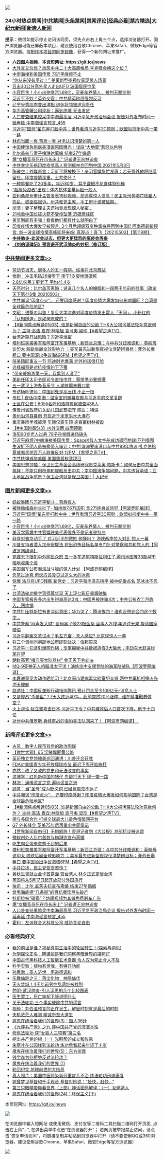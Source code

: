 ![](https://raw.githubusercontent.com/fqnews/bnews/master/64photo/fqnews-qr.jpg)

<div id="tt">
<h3>24小时热点禁闻|<a href="#%E4%B8%AD%E5%85%B1%E7%A6%81%E9%97%BB%E6%9B%B4%E5%A4%9A%E6%96%87%E7%AB%A0">中共禁闻</a>|<a href="#%E5%9B%BE%E7%89%87%E6%96%B0%E9%97%BB%E6%9B%B4%E5%A4%9A%E6%96%87%E7%AB%A0">头条禁闻</a>|<a href="#%E6%96%B0%E9%97%BB%E8%AF%84%E8%AE%BA%E6%9B%B4%E5%A4%9A%E6%96%87%E7%AB%A0">禁闻评论|<a href="#%E5%BF%85%E7%9C%8B%E7%BB%8F%E5%85%B8%E5%A5%BD%E6%96%87">经典必看|<a href="/video.md#%E7%A6%81%E7%89%87%E7%B2%BE%E9%80%89">禁片精选</a>|<a href="https://github.com/fqnews/djy/blob/master/gb/nf1351518.md#1">大纪元新闻</a>|<a href="https://github.com/fqnews/ntdtv/blob/master/gb/prog204.md#1">新唐人新闻</a></h3>
<div><b>提示：</b>微信如提示停止访问该网页，须先点击右上角三个点，选择浏览器打开。国产浏览器可能已屏蔽本项目，建议使用谷歌Chrome、苹果Safari、微软Edge等官方浏览器。或<a href="https://github.com/fqnews/bnews/blob/master/%E5%88%B6%E4%BD%9Cgit%E7%A6%81%E9%97%BB%E9%95%9C%E5%83%8F.md">制作本项目的同步镜像</a>，获得一个新的网址来推广。</div>
<ul>
<li><b><a href="http://d1.bdrive.tk/64.mp4" target="_blank">六四图片视频</a>，本页短网址: https://git.io/jnews</b></li>
<li><a href="/cbnews/20210503/1538663.md">大外宣又忽悠？放风中共二十大高层格局 李克强会换这个位？</a></li>
<li><a href="/cbnews/20210503/1538687.md">中南海接到美国传票 习近平麻烦不止</a></li>
<li><a href="/cnnews/20210503/1538625.md">“你从来没有见过！” 美军新型夜视仪呈现惊人场景</a></li>
<li><a href="/cnnews/20210503/1538700.md">目击30公分高外星人走出UFO 玻国居民惊呆</a></li>
<li><a href="/topimagenews/20210503/1538590.md">小官巨贪！小小出纳贪污1.69亿，买豪车养情人，被判无期徒刑</a></li>
<li><a href="/comments/20210503/1538683.md">习近平不妙？英外交官：中共精英阶层强烈反习</a></li>
<li><a href="/ssgc/20210503/1538681.md">辽宁号秀肌肉变出洋相 退休将领被追究责任</a></li>
<li><a href="/finance/20210503/1538535.md">华为高管曝公司现状：逼到绝境 无法发货</a></li>
<li><a href="/comments/20210504/1539045.md">人口普查结果惊呆中南海最高层 习近平急开政治局会议 报告对外发布时间一延再延 中南海谣言预言_455</a></li>
<li><a href="/topimagenews/20210503/1538755.md">习近平“国师”翟东昇打脸中共；世界看清习近平3C原则；欧盟拟抗衡中共一带一路</a></li>
<li><a href="/cnnews/20210503/1538585.md">林彪当面一套 背后一套 对毛认识清楚的第一人</a></li>
<li><a href="/worldnews/20210504/1538945.md">中国使馆急删讽美漫画原因曝光！误踩“大地雷”惹怒以色列</a></li>
<li><a href="/cnnews/20210504/1539051.md">比尔盖兹与妻子梅琳达离婚 结束27年婚姻</a></li>
<li><a href="/comments/20210504/1539047.md">爆“女播音员死在市长床上” 记者遭王忠林迫害</a></li>
<li><a href="/bannedvideo/20210503/1538787.md">中共幸灾乐祸印度疫情高人预测瘟神会回到中国 2021年5月3日</a></li>
<li><a href="/bannedvideo/20210503/1538758.md">陈破空：外媒断言：习近平将被换下！亲习官媒急忙发声：若无意外他将继续留任。印度疫情深重，土共使坏？</a></li>
<li><a href="/health/20210503/1538668.md">一种早餐吃了20多年，年近80岁，耳不聋眼不花身体特别棒</a></li>
<li><a href="/cnnews/20210503/1538520.md">“超级免疫者”出现！体内抗体含量远超一般人</a></li>
<li><a href="/comments/20210503/1538738.md">亚利桑那州审计主管发表15秒视频，却透露惊人信息！民主党州务卿花钱雇人捣乱，或面临起诉。州共和党主席，手工审计或被延期。</a></li>
<li><a href="/lifebaike/20210503/1538907.md">崩溃！妻子整理丈夫遗物竟发现惊人秘密…</a></li>
<li><a href="/worldnews/20210504/1538971.md">21吨重中国长征火箭不受控坠落 恐砸居住区</a></li>
<li><a href="/cnnews/20210503/1538875.md">美军到底有多强！看看他们都有什么就明白了</a></li>
<li><a href="/bannedvideo/20210503/1538819.md">印度疫情大爆发早被预言, 3个月后超级双变种毒株将回到中国!? 阿南德最新预言: 新一波全球疫情高峰即将来临! 真观点｜真飞【20210503】【第118期】</a></li>
<li><b><a href="/comments/20200211/1275071.md" target="_blank">中共肺炎-此波会过去，但更大更猛烈的瘟疫会再来</a></b></li>
<li><b><a href="/comments/20200207/1272816.md" target="_blank">《刘伯温碑记》预言避开武汉肺炎的妙招（修订版）</a></b></li>
</ul>
</div>

<div class="catlist">
<h3><a href="/cbnews/" target="_blank">中共禁闻</a><span><a href="/cbnews/" target="_blank" rel="nofollow">更多文章>></a></span></h3>
<ul>
<li><a href="/cbnews/20210504/1539201.md" target="_blank">劳动节当天，很多人的五一假期，结束在北京西站</a></li>
<li><a href="/cbnews/20210504/1539200.md" target="_blank">惨剧：冲击电钻26楼堕下 南宁1岁婴惨遭砸死</a></li>
<li><a href="/cbnews/20210504/1539156.md" target="_blank">2.8亿农民工更老了 平均41.4岁</a></li>
<li><a href="/cbnews/20210504/1539154.md" target="_blank">天亮时分：比尔盖茨离婚；说说几个名人的婚姻和一段两千年前的往事（政论天下第416集 20210503）</a></li>
<li><a href="/comments/20210504/1539129.md" target="_blank">中共嘲讽“印度点火”， 还要印度感谢？印度疫情大爆发如何影响国际？台湾是全球最危险地区?</a></li>
<li><a href="/cbnews/20210504/1539125.md" target="_blank">文昭：进撃の叫兽！复旦大学沈逸对印度疫情发出雷人「天问」、小粉红的「认知隧道」是如何炼成的？</a></li>
<li><a href="/comments/20210504/1539105.md" target="_blank">【#新闻焦点解读05/03】谁是新闻自由的公敌？HK大公报污蔑法轮功意欲何为？  主持:高洁  嘉宾:林晓旭  袁弓夷  梁珍【#希望之声TV】</a></li>
<li><a href="/cbnews/20210504/1539084.md" target="_blank">台湾近期开战风险？习近平泄密</a></li>
<li><a href="/comments/20210504/1539083.md" target="_blank">塔利班突袭美军和阿富汗军事基地；新西兰总理：与中共分歧难调和；英航母访印太 脱欧后展全球影响力 ；美军最先进新型夜视仪清楚辨目标；菲外长爆粗口 要中国滚出争议海域6PM【希望之声TV】</a></li>
<li><a href="/cbnews/20210504/1539076.md" target="_blank">陪美籍同事五一节 阿迪耐克爆满 老外的话很打脸</a></li>
<li><a href="/cbnews/20210504/1539063.md" target="_blank">选择福奇是对抗疫情的下下策</a></li>
<li><a href="/cbnews/20210504/1539037.md" target="_blank">“带亲戚旅游第一天，我累到人没了”</a></li>
<li><a href="/cbnews/20210504/1539020.md" target="_blank">美新任印太司令部司令直指中共：需提供必要威慑</a></li>
<li><a href="/cbnews/20210504/1539019.md" target="_blank">五一武汉上海办音乐节 人潮挤爆未戴口罩</a></li>
<li><a href="/cbnews/20210504/1539018.md" target="_blank">专访杨晖律师：中国到处是高压线 不止一根</a></li>
<li><a href="/cbnews/20210504/1539009.md" target="_blank">专栏 | 夜话中南海：温家宝的谢幕哀歌与习近平的文革复辟</a></li>
<li><a href="/cbnews/20210504/1539006.md" target="_blank">土匪在公安！6055名呼和浩特警察被查436人</a></li>
<li><a href="/cbnews/20210504/1539005.md" target="_blank">传贵州省政府机关幼儿园武警把守 网友：特供</a></li>
<li><a href="/cbnews/20210504/1539004.md" target="_blank">贵州沿河县暴雨 开启近千米宽洪水大瀑布</a></li>
<li><a href="/cbnews/20210504/1539003.md" target="_blank">重庆暴雨半城被淹 车辆仅露车顶 逾百亩树林被毁</a></li>
<li><a href="/comments/20210504/1539002.md" target="_blank">【#中国时局5/3】内外交困 四面楚歌</a></li>
<li><a href="/cbnews/20210504/1538964.md" target="_blank">洛阳90岁老人过寿 79子孙举牌进场磕头</a></li>
<li><a href="/comments/20210504/1538936.md" target="_blank">习近平麻烦?中南海接美国传票；SpaceX载人太空船成功返回地球;亚利桑那生波折不明人员被偷带入审计；中共!澳洲要废港口与中共99年协议;扎克伯格夏威夷买地百万人联署反对;12PM 【希望之声TV】</a></li>
<li><a href="/cbnews/20210503/1538871.md" target="_blank">中共核弹威胁美国 美国重启核武项目</a></li>
<li><a href="/cbnews/20210503/1538816.md" target="_blank">美国思想领袖：保卫民主基金会高级研究员克莱奥∙帕斯卡：如何反击中共全面挑衅！不能只用枪炮和舰船反击中共；南中国海争端问题，中共违背承诺；亚太地区战争前景？保卫台湾就是保卫美国！| 大纪元</a></li>

</ul>
</div>
<div class="catlist">
<h3><a href="/topimagenews/" target="_blank">图片新闻</a><span><a href="/topimagenews/" target="_blank" rel="nofollow">更多文章>></a></span></h3>
<ul>
<li><a href="/topimagenews/20210504/1539199.md" target="_blank">蚂蚁集团与习近平秘斗：背后有人</a></li>
<li><a href="/topimagenews/20210503/1538817.md" target="_blank">被弹劾纽森州长批了- 加州放7.6万囚犯 含2万终身监禁犯【阿波罗网编译】</a></li>
<li><a href="/topimagenews/20210503/1538755.md" target="_blank">习近平“国师”翟东昇打脸中共；世界看清习近平3C原则；欧盟拟抗衡中共一带一路</a></li>
<li><a href="/topimagenews/20210503/1538590.md" target="_blank">小官巨贪！小小出纳贪污1.69亿，买豪车养情人，被判无期徒刑</a></li>
<li><a href="/topimagenews/20210503/1538499.md" target="_blank">美汉学家爆中共官媒驻美代表很多不是记者是特务</a></li>
<li><a href="/topimagenews/20210503/1538498.md" target="_blank">拜登对普京动手了 对习近平的微妙 他懂吗？ 海峡两岸惊人对比 惊人一幕</a></li>
<li><a href="/topimagenews/20210502/1538287.md" target="_blank">川普支持者潜入加州安提法 挖出恐怖目标名单专门针对警察和共和党人的【阿波罗网编译】</a></li>
<li><a href="/topimagenews/20210502/1538161.md" target="_blank">党媒无下限犯中外网民众怒 五一多车追尾特斯拉刹住了 腾讯地图等33款APP暗地收集个资</a></li>
<li><a href="/topimagenews/20210502/1538154.md" target="_blank">美国海军公布濒海战斗舰的惊人计划 【阿波罗网编译】</a></li>
<li><a href="/topimagenews/20210502/1538037.md" target="_blank">您见过冰雹 但您应该没见过这么大的冰雹</a></li>
<li><a href="/topimagenews/20210502/1537893.md" target="_blank">惊爆 洛马有UFO残骸 新党史：习近平和毛泽东持平 被中纪委点名 范冰冰不忍了</a></li>
<li><a href="/topimagenews/20210501/1537817.md" target="_blank">台湾法轮功排字贺师尊华诞 天上现七彩日晕辉映集</a></li>
<li><a href="/topimagenews/20210501/1537770.md" target="_blank">中国专家报告多地出生锐减高达3成；中国男被连骗4次；中共公布农工月收入，网炸锅</a></li>
<li><a href="/topimagenews/20210501/1537673.md" target="_blank">中共打压特斯拉有更深远意图；华为哭了；腾讯挨罚！谁也没想到会罚这个数字…</a></li>
<li><a href="/topimagenews/20210501/1537603.md" target="_blank">中共警察“闷声发大财” 设局黑了他23根金条 当事人20多年追讨无果 提请国家赔偿</a></li>
<li><a href="/topimagenews/20210501/1537439.md" target="_blank">习近平翻案文革试水？毛左亢奋；天人感应? 北京现惊人一幕</a></li>
<li><a href="/topimagenews/20210501/1537438.md" target="_blank">将三个贵州同胞跪地公审即刻处决：佤邦实录</a></li>
<li><a href="/topimagenews/20210430/1536975.md" target="_blank">习近平一句话引爆网炸锅；专家揭秘中共数据造假3大骗术；电动车大跃进烂尾在望</a></li>
<li><a href="/topimagenews/20210430/1536842.md" target="_blank">朝鲜高官“擅自买大陆器材” 金正恩下令处决</a></li>
<li><a href="/topimagenews/20210430/1536829.md" target="_blank">MQ-9死神无人机瞄准太平洋！演练空中支援登陆的海军陆战队【阿波罗网编译】  </a></li>
<li><a href="/topimagenews/20210430/1536738.md" target="_blank">李嘉诚罕见大动作晒给习？北京闹市建病毒实验室犯众怒 两中共军机相撞火光冲天被删</a></li>
<li><a href="/topimagenews/20210430/1536651.md" target="_blank">路透社：中国反垄断行动指向腾讯 预计罚金至少100亿元&#8211;消息人士</a></li>
<li><a href="/topimagenews/20210429/1536013.md" target="_blank">又是惨烈“杀猪盘”？7天大跌近40%，此前突然20%涨停…谁在精准融券做空？</a></li>
<li><a href="/topimagenews/20210428/1535537.md" target="_blank">火上浇油 赵立坚攻击日本 习近平下令？中共建政后人口首次下降，低于十四亿</a></li>
<li><a href="/topimagenews/20210428/1535430.md" target="_blank">对付中共俄罗斯 身经百战的海豹突击队回来了！【阿波罗网编译】  </a></li>

</ul>
</div>
<div class="catlist">
<h3><a href="/comments/" target="_blank">新闻评论</a><span><a href="/comments/" target="_blank" rel="nofollow">更多文章>></a></span></h3>
<ul>
<li><a href="/comments/20210504/1539206.md" target="_blank">古风：数字人民币背后的政治图谋</a></li>
<li><a href="/comments/20210504/1539205.md" target="_blank">【欺世大观】65 淫贼悍匪黄公略</a></li>
<li><a href="/comments/20210504/1539183.md" target="_blank">英前独立党领袖美巡回演讲：川普还会获胜</a></li>
<li><a href="/comments/20210504/1539182.md" target="_blank">FDA对美国青少年开放辉瑞疫苗 最迟下周开始施打</a></li>
<li><a href="/comments/20210504/1539169.md" target="_blank">亦然：改了又改的党史和无法改变的事实</a></li>
<li><a href="/comments/20210504/1539168.md" target="_blank">洪博学：红色新中国的猪仔 先帮打天下 现一带一路</a></li>
<li><a href="/comments/20210504/1539141.md" target="_blank">林海：满嘴谎言之党 遍地谎言之港</a></li>
<li><a href="/comments/20210504/1539140.md" target="_blank">顾意：当“圣母”成为贬义词 已经离魔鬼不远了</a></li>
<li><a href="/comments/20210504/1539129.md" target="_blank">中共嘲讽“印度点火”， 还要印度感谢？印度疫情大爆发如何影响国际？台湾是全球最危险地区?</a></li>
<li><a href="/comments/20210504/1539105.md" target="_blank">【#新闻焦点解读05/03】谁是新闻自由的公敌？HK大公报污蔑法轮功意欲何为？  主持:高洁  嘉宾:林晓旭  袁弓夷  梁珍【#希望之声TV】</a></li>
<li><a href="/comments/20210504/1539099.md" target="_blank">德与多国合作 打掉全球最大儿童色情暗网平台</a></li>
<li><a href="/comments/20210504/1539098.md" target="_blank">G7 外长峰会 英美75年后再重申共同承诺</a></li>
<li><a href="/comments/20210504/1539092.md" target="_blank">【世界新闻自由日】无惧威胁！香港记者到《大公报》总部抗议被追踪</a></li>
<li><a href="/comments/20210504/1539090.md" target="_blank">微软创办人比尔盖兹与梅琳达宣布离婚</a></li>
<li><a href="/comments/20210504/1539087.md" target="_blank">吃生肉会带来意想不到的后果</a></li>
<li><a href="/comments/20210504/1539083.md" target="_blank">塔利班突袭美军和阿富汗军事基地；新西兰总理：与中共分歧难调和；英航母访印太 脱欧后展全球影响力 ；美军最先进新型夜视仪清楚辨目标；菲外长爆粗口 要中国滚出争议海域6PM【希望之声TV】</a></li>
<li><a href="/comments/20210504/1539075.md" target="_blank">中共拉拢，民主党受宠若惊？</a></li>
<li><a href="/comments/20210504/1539074.md" target="_blank">黄秋生领就业金卡首露面 赞台湾人 林夕正式定居台湾</a></li>
<li><a href="/comments/20210504/1539073.md" target="_blank">英国将从5月17日起开放部分外国旅行</a></li>
<li><a href="/comments/20210504/1539062.md" target="_blank">快讯：比尔.盖茨夫妇宣布离婚 结束27年婚姻</a></li>
<li><a href="/comments/20210504/1539061.md" target="_blank">曾甩海底捞“几条街”的百亿餐饮巨头破产</a></li>
<li><a href="/comments/20210504/1539060.md" target="_blank">特斯拉被“碰瓷”？坊间视频为其做免费刹车广告</a></li>
<li><a href="/comments/20210504/1539047.md" target="_blank">爆“女播音员死在市长床上” 记者遭王忠林迫害</a></li>
<li><a href="/comments/20210504/1539045.md" target="_blank">人口普查结果惊呆中南海最高层 习近平急开政治局会议 报告对外发布时间一延再延 中南海谣言预言_455</a></li>
<li><a href="/comments/20210504/1539044.md" target="_blank">霍利：左派联合大科技公司 威胁言论自由</a></li>

</ul>
</div>

<div class="catlist">
<h3>必看经典好文</h3>
<ul>
<li><a href="/comments/20200715/1359453.md" target="_blank">我的前世是谁？揭秘真实生活中的轮回转生！(探索与洞见)</a></li>
<li><a href="/comments/20201031/1423298.md" target="_blank">为阴谋论正名：阴谋论是我们洞察黑暗世界的探照灯</a></li>
<li><a href="/comments/20210223/1492497.md" target="_blank">中国古代黑科技人工智能玄术奇器 令人叹为观止今人不及</a></li>
<li><a href="/comments/20200605/783205.md" target="_blank">科学实验：植物有灵魂，有特异功能</a></li>
<li><a href="/comments/20210216/1488350.md" target="_blank">孙思邈：圣人济世　用道德调和</a></li>
<li><a href="/tculture/20190101/1056889.md" target="_blank">乐舞仙踪之三：落尘化物　神隐仙伏</a></li>
<li><a href="/ccpdope/20181219/1049286.md" target="_blank">天火焚城！4千年前男性乱遗址被找到</a></li>
<li><a href="/comments/20200620/1347687.md" target="_blank">仲明-武汉肺炎-引人深思的几个比较图表</a></li>
<li><a href="/sohnews/20150904/445868.md" target="_blank">医生罢工，死亡率却下降说明什么</a></li>
<li><a href="/cbnews/20200703/1354907.md" target="_blank">关于法轮功 三个事实破除中共的谎言</a></li>
<li><a href="/comments/20200628/1351782.md" target="_blank">视频：刘伯温预言的正在发生，解密时刻就是最后的时刻</a></li>
<li><a href="/comments/20210302/1496716.md" target="_blank">天机茫茫人难测 精诚所至大道生</a></li>
<li><a href="/topimagenews/20180521/945342.md" target="_blank">魔鬼在统治着我们的世界(3)：毁人36计</a></li>
<li><a href="/bookonline/20131116/201045.md" target="_blank">《九评共产党》之九 评中国共产党的流氓本性</a></li>
<li><a href="/comments/20210328/1514058.md" target="_blank">修炼法轮功 获“女铁人三项赛”第三名</a></li>
<li><a href="/comments/20200629/1352460.md" target="_blank">挖出共产党的根（一）光照帮的成立和败露</a></li>
<li><a href="/comments/20210216/1488271.md" target="_blank">朱丽叶在公园找到法轮功 炼功后看起来年轻了十岁</a></li>
<li><a href="/topimagenews/20180524/946967.md" target="_blank">魔鬼在统治着我们的世界(5)：东方杀戮</a></li>
<li><a href="/comments/20210123/1473430.md" target="_blank">钱学森为何拒绝反对法轮功？</a></li>
<li><a href="/topimagenews/20180519/944624.md" target="_blank">魔鬼在统治着我们的世界 (1)</a></li>
<li><a href="/comments/20200920/582873.md" target="_blank">轮回纪实:地球前世的大结局</a></li>
<li><a href="/comments/20210215/1487728.md" target="_blank">真人照片：美国中医师染新冠重症几不治 炼法轮功迅速康复</a></li>
<li><a href="/cnnews/20210420/1529760.md" target="_blank">她曾梦见基督和千手观音 基督对她说：“赶快，赶快…”</a></li>
<li><a href="/comments/20200426/1319648.md" target="_blank">第三只眼睛带你看世界（上部）神话密码解译：（一）女娲造人</a></li>
<li><a href="/cbnews/20180907/994846.md" target="_blank">魔鬼在统治着我们的世界(24)：环保主义(下)</a></li>

</ul>
</div>

本页短网址: https://git.io/jnews

![](https://raw.githubusercontent.com/fqnews/bnews/master/64photo/fqnews-qr.jpg)

在浏览器中输入短网址 或使用微信、支付宝等二维码工具扫描二维码打开页面, 点击右上角"...", 在弹出菜单中点击“在浏览器打开”； 若网页被举报禁止访问，请点击“恢复申请访问”，将链接复制并粘贴到浏览器中打开（请不要使用QQ或360浏览器，建议使用谷歌Chrome、苹果Safari、微软Edge等官方浏览器）

![](https://raw.githubusercontent.com/fqnews/bnews/master/64photo/wx.jpg)